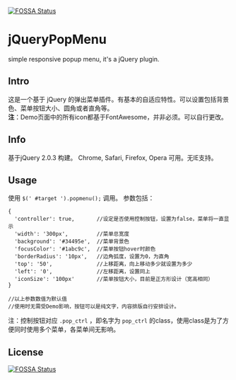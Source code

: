 [![FOSSA Status](https://app.fossa.io/api/projects/git%2Bgithub.com%2Fgucheen%2FjQueryPopMenu.svg?type=shield)](https://app.fossa.io/projects/git%2Bgithub.com%2Fgucheen%2FjQueryPopMenu?ref=badge_shield)

jQueryPopMenu
=============

simple responsive popup menu, it's a jQuery plugin.

Intro
-----
这是一个基于 jQuery 的弹出菜单插件。有基本的自适应特性。可以设置包括背景色、菜单按钮大小、圆角或者直角等。  
**注**：Demo页面中的所有icon都基于FontAwesome，并非必须。可以自行更改。

Info
----
基于jQuery 2.0.3 构建。
Chrome, Safari, Firefox, Opera 可用。无IE支持。

Usage
-----
使用 `$(' #target ').popmenu();` 调用。
参数包括：
```
{
  'controller': true,       //设定是否使用控制按钮，设置为false，菜单将一直显示
  'width': '300px',         //菜单总宽度
  'background': '#34495e',  //菜单背景色
  'focusColor': '#1abc9c',  //菜单按钮hover时颜色
  'borderRadius': '10px',   //边角弧度，设置为0，为直角
  'top': '50',              //上移距离，向上移动多少就设置为多少
  'left': '0',              //左移距离，设置同上
  'iconSize': '100px'       //菜单按钮大小，目前是正方形设计（宽高相同）
}

//以上参数数值为默认值
//使用时无需受Demo影响，按钮可以是纯文字，内容排版自行安排设计。
```
注：控制按钮对应 `.pop_ctrl` ，即名字为 `pop_ctrl` 的class，使用class是为了方便同时使用多个菜单，各菜单间无影响。


## License
[![FOSSA Status](https://app.fossa.io/api/projects/git%2Bgithub.com%2Fgucheen%2FjQueryPopMenu.svg?type=large)](https://app.fossa.io/projects/git%2Bgithub.com%2Fgucheen%2FjQueryPopMenu?ref=badge_large)